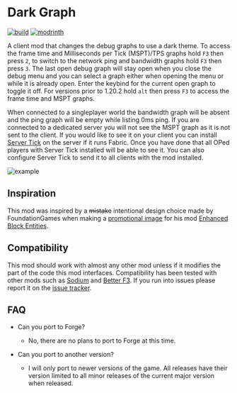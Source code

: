 # Dark Graph
[![build](https://img.shields.io/github/actions/workflow/status/EcoBuilder13/dark-graph/build.yml?branch=1.20.x&logo=github&style=for-the-badge)](https://github.com/EcoBuilder13/dark-graph/actions) [![modrinth](https://img.shields.io/modrinth/dt/dark-graph?logo=modrinth&style=for-the-badge)](https://modrinth.com/mod/dark-graph)

A client mod that changes the debug graphs to use a dark theme. To access the frame time and Milliseconds per Tick (MSPT)/TPS graphs hold `F3` then press `2`, to switch to the network ping and bandwidth graphs hold `F3` then press `3`. The last open debug graph will stay open when you close the debug menu and you can select a graph either when opening the menu or while it is already open. Enter the keybind for the current open graph to toggle it off. For versions prior to 1.20.2 hold `alt` then press `F3` to access the frame time and MSPT graphs. 

When connected to a singleplayer world the bandwidth graph will be absent and the ping graph will be empty while listing 0ms ping. If you are connected to a dedicated server you will not see the MSPT graph as it is not sent to the client. If you would like to see it on your client you can install [Server Tick](https://modrinth.com/mod/servertick) on the server if it runs Fabric. Once you have done that all OPed players with Server Tick installed will be able to see it. You can also configure Server Tick to send it to all clients with the mod installed.

![example](https://github.com/EcoBuilder13/dark-graph/assets/68478692/a34d97c6-62b4-46b1-be50-ecab1ecab1cb)


## Inspiration
This mod was inspired by a ~~mistake~~ intentional design choice made by FoundationGames when making a [promotional image](https://cdn.discordapp.com/attachments/806436354799173663/840112305928011776/enhanced_bells.png) for his mod [Enhanced Block Entities](https://modrinth.com/mod/ebe).

## Compatibility
This mod should work with almost any other mod unless if it modifies the part of the code this mod interfaces. Compatibility has been tested with other mods such as [Sodium](https://modrinth.com/mod/sodium) and [Better F3](https://modrinth.com/mod/betterf3). If you run into issues please report it on the [issue tracker](https://github.com/EcoBuilder13/dark-graph/issues).

## FAQ

- Can you port to Forge?

    - No, there are no plans to port to Forge at this time.
- Can you port to another version?

    - I will only port to newer versions of the game. All releases have their version limited to all minor releases of the current major version when released.
